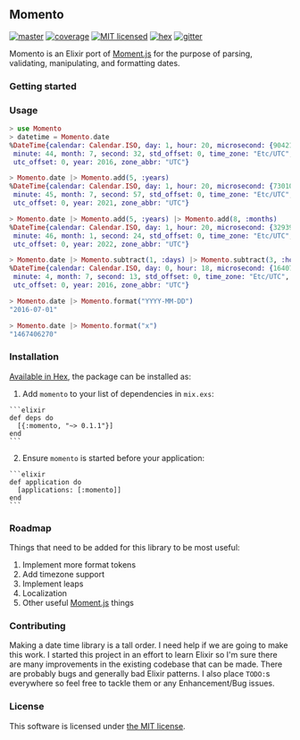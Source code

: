 ## Momento

[![master](https://circleci.com/gh/mathewdgardner/momento.svg?style=shield&circle-token=b7acdd3d8650f741723674973a0776d652f02e14)](https://circleci.com/gh/mathewdgardner/momento)
[![coverage](https://coveralls.io/repos/github/mathewdgardner/momento/badge.svg?branch=master)](https://coveralls.io/github/mathewdgardner/momento?branch=master)
[![MIT licensed](https://img.shields.io/badge/license-MIT-blue.svg)](https://raw.githubusercontent.com/mathewdgardner/momento/master/LICENSE)
[![hex](https://img.shields.io/hexpm/v/momento.svg)](https://hex.pm/packages/momento)
[![gitter](https://badges.gitter.im/mathewdgardner/momento.png)](https://gitter.im/mathewdgardner/momento)

Momento is an Elixir port of [Moment.js](https://github.com/moment/moment) for the purpose of parsing, validating, manipulating, and formatting dates.

### Getting started

### Usage

```elixir
> use Momento
> datetime = Momento.date
%DateTime{calendar: Calendar.ISO, day: 1, hour: 20, microsecond: {904217, 6},
 minute: 44, month: 7, second: 32, std_offset: 0, time_zone: "Etc/UTC",
 utc_offset: 0, year: 2016, zone_abbr: "UTC"}

> Momento.date |> Momento.add(5, :years)
%DateTime{calendar: Calendar.ISO, day: 1, hour: 20, microsecond: {730106, 6},
 minute: 45, month: 7, second: 57, std_offset: 0, time_zone: "Etc/UTC",
 utc_offset: 0, year: 2021, zone_abbr: "UTC"}

> Momento.date |> Momento.add(5, :years) |> Momento.add(8, :months)
%DateTime{calendar: Calendar.ISO, day: 1, hour: 20, microsecond: {32939, 6},
 minute: 46, month: 1, second: 24, std_offset: 0, time_zone: "Etc/UTC",
 utc_offset: 0, year: 2022, zone_abbr: "UTC"}

> Momento.date |> Momento.subtract(1, :days) |> Momento.subtract(3, :hours) |> Momento.add(15, :minutes)
%DateTime{calendar: Calendar.ISO, day: 0, hour: 18, microsecond: {164079, 6},
 minute: 4, month: 7, second: 13, std_offset: 0, time_zone: "Etc/UTC",
 utc_offset: 0, year: 2016, zone_abbr: "UTC"}

> Momento.date |> Momento.format("YYYY-MM-DD")
"2016-07-01"

> Momento.date |> Momento.format("x")
"1467406270"
```

### Installation

[Available in Hex](https://hex.pm/packages/momento), the package can be installed as:

  1. Add `momento` to your list of dependencies in `mix.exs`:

    ```elixir
    def deps do
      [{:momento, "~> 0.1.1"}]
    end
    ```

  2. Ensure `momento` is started before your application:

    ```elixir
    def application do
      [applications: [:momento]]
    end
    ```

### Roadmap

Things that need to be added for this library to be most useful:

  1. Implement more format tokens
  2. Add timezone support
  3. Implement leaps
  4. Localization
  5. Other useful [Moment.js](https://github.com/moment/moment) things

### Contributing

Making a date time library is a tall order. I need help if we are going to make this work. I started this project in an effort to learn Elixir so I'm sure there are many improvements in the existing codebase that can be made. There are probably bugs and generally bad Elixir patterns. I also place `TODO:`s everywhere so feel free to tackle them or any Enhancement/Bug issues.

### License

This software is licensed under [the MIT license](LICENSE.md).
